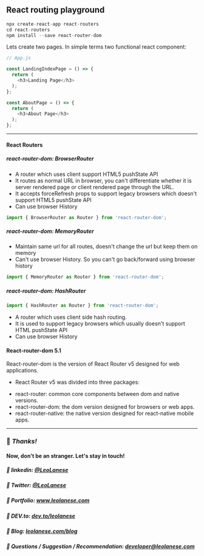 ## React routing playground

```javascript
npx create-react-app react-routers
cd react-routers
npm install --save react-router-dom
```

Lets create two pages. In simple terms two functional react component:

```javascript
// App.js

const LandingIndexPage = () => {
  return (
    <h3>Landing Page</h3>
  );
};

const AboutPage = () => {
  return (
    <h3>About Page</h3>
  );
};
```


---

#### React Routers

##### react-router-dom: BrowserRouter
+ A router which uses client support HTML5 pushState API
+ It routes as normal URL in browser, you can't differentiate whether it is server rendered page or client rendered page through the URL.
+ It accepts forceRefresh props to support legacy browsers which doesn't support HTML5 pushState API
+ Can use browser History
```javascript
import { BrowserRouter as Router } from 'react-router-dom';
```


##### react-router-dom: MemoryRouter
+ Maintain same url for all routes, doesn't change the url but keep them on memory
+ Can't use browser History. So you can't go back/forward using browser history

```javascript
import { MemoryRouter as Router } from 'react-router-dom';
```


##### react-router-dom: HashRouter
```javascript
import { HashRouter as Router } from 'react-router-dom';
```
+ A router which uses client side hash routing.
+ It is used to support legacy browsers which usually doesn't support HTML pushState API
+ Can use browser History


#### React-router-dom 5.1
React-router-dom is the version of React Router v5 designed for web applications.

- React Router v5 was divided into three packages:
+ react-router: common core components between dom and native versions.
+ react-router-dom: the dom version designed for browsers or web apps.
+ react-router-native: the native version designed for react-native mobile apps.


---
### :100: <i>Thanks!</i>
#### Now, don't be an stranger. Let's stay in touch!

##### :radio_button: linkedin: <a href="https://www.linkedin.com/in/leolanese/" target="_blank">@LeoLanese</a>
##### :radio_button: Twitter: <a href="https://twitter.com/LeoLanese" target="_blank">@LeoLanese</a>
##### :radio_button: Portfolio: <a href="https://www.leolanese.com" target="_blank">www.leolanese.com</a>
##### :radio_button: DEV.to: <a href="https://www.dev.to/leolanese" target="_blank">dev.to/leolanese</a>
##### :radio_button: Blog: <a href="https://www.leolanese.com/blog" target="_blank">leolanese.com/blog</a>
##### :radio_button: Questions / Suggestion / Recommendation: developer@leolanese.com
